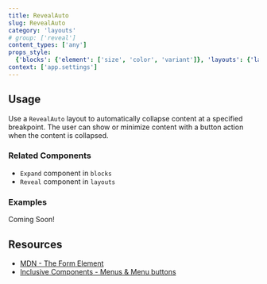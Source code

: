```yaml
---
title: RevealAuto
slug: RevealAuto
category: 'layouts'
# group: ['reveal']
content_types: ['any']
props_style:
  {'blocks': {'element': ['size', 'color', 'variant']}, 'layouts': {'layout': ['breakpoint']}}
context: ['app.settings']
---
```


## Usage

Use a `RevealAuto` layout to automatically collapse content at a specified breakpoint. The user can show or minimize content with a button action when the content is collapsed.

### Related Components

- `Expand` component in `blocks`
- `Reveal` component in `layouts`

### Examples

<p class="feedback bare emoji:default">Coming Soon!</p>

## Resources

- [MDN - The Form Element](https://developer.mozilla.org/en-US/docs/Web/HTML/Element/form)
- [Inclusive Components - Menus & Menu buttons](https://inclusive-components.design/menus-menu-buttons/)
